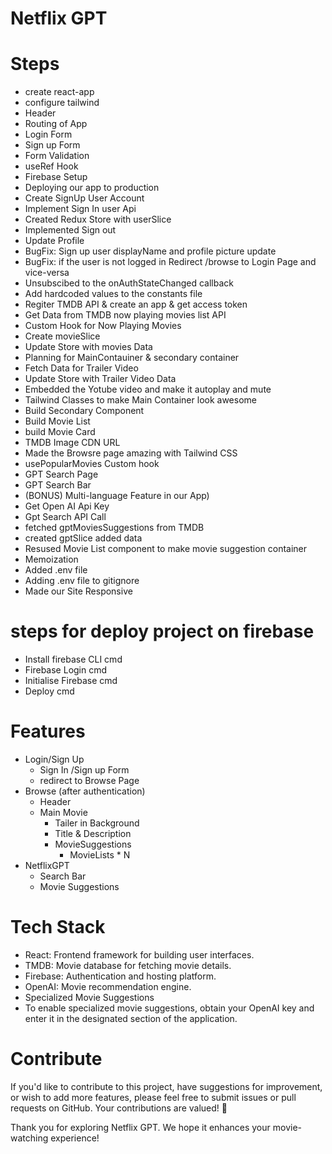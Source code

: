 # Netflix GPT

# Steps

- create react-app
- configure tailwind
- Header
- Routing of App
- Login Form
- Sign up Form
- Form Validation
- useRef Hook
- Firebase Setup
- Deploying our app to production
- Create SignUp User Account
- Implement Sign In user Api
- Created Redux Store with userSlice
- Implemented Sign out
- Update Profile
- BugFix: Sign up user displayName and profile picture update
- BugFix: if the user is not logged in Redirect /browse to Login Page and vice-versa
- Unsubscibed to the onAuthStateChanged callback
- Add hardcoded values to the constants file
- Regiter TMDB API & create an app & get access token
- Get Data from TMDB now playing movies list API
- Custom Hook for Now Playing Movies
- Create movieSlice
- Update Store with movies Data
- Planning for MainContauiner & secondary container
- Fetch Data for Trailer Video
- Update Store with Trailer Video Data
- Embedded the Yotube video and make it autoplay and mute
- Tailwind Classes to make Main Container look awesome
- Build Secondary Component
- Build Movie List
- build Movie Card
- TMDB Image CDN URL
- Made the Browsre page amazing with Tailwind CSS
- usePopularMovies Custom hook
- GPT Search Page
- GPT Search Bar
- (BONUS) Multi-language Feature in our App)
- Get Open AI Api Key
- Gpt Search API Call
- fetched gptMoviesSuggestions from TMDB
- created gptSlice added data
- Resused Movie List component to make movie suggestion container
- Memoization
- Added .env file
- Adding .env file to gitignore
- Made our Site Responsive

# steps for deploy project on firebase

- Install firebase CLI cmd
- Firebase Login cmd
- Initialise Firebase cmd
- Deploy cmd


# Features

- Login/Sign Up
    - Sign In /Sign up Form
    - redirect to Browse Page
- Browse (after authentication)
    - Header
    - Main Movie
        - Tailer in Background
        - Title & Description
        - MovieSuggestions
            - MovieLists * N
- NetflixGPT
    - Search Bar
    - Movie Suggestions

# Tech Stack

- React: Frontend framework for building user interfaces.
- TMDB: Movie database for fetching movie details.
- Firebase: Authentication and hosting platform.
- OpenAI: Movie recommendation engine.
- Specialized Movie Suggestions
- To enable specialized movie suggestions, obtain your OpenAI key and enter it in the designated section of the application.

# Contribute

If you'd like to contribute to this project, have suggestions for improvement, or wish to add more features, please feel free to submit issues or pull requests on GitHub. Your contributions are valued! 🚀

Thank you for exploring Netflix GPT. We hope it enhances your movie-watching experience!